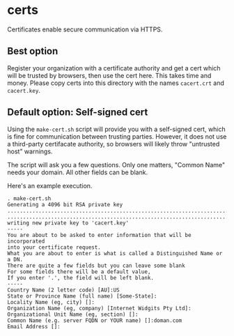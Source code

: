 
# certs 

Certificates enable secure communication via HTTPS.

## Best option

Register your organization with a certificate authority and get a cert which will be trusted by browsers, then use the cert here. This takes time and money. Please copy certs into this directory with the names `cacert.crt` and `cacert.key`.

## Default option: Self-signed cert

Using the `make-cert.sh` script will provide you with a self-signed cert, which is fine for communication between trusting parties. However, it does not use a third-party certifacate authority, so browsers will likely throw "untrusted host" warnings.

The script will ask you a few questions. Only one matters, "Common Name" needs your domain. All other fields can be blank. 

Here's an example execution. 
```
. make-cert.sh
Generating a 4096 bit RSA private key
....................................................................................................................................................................................................................................++
................................................................................................................................................................................................................................++
writing new private key to 'cacert.key'
-----
You are about to be asked to enter information that will be incorporated
into your certificate request.
What you are about to enter is what is called a Distinguished Name or a DN.
There are quite a few fields but you can leave some blank
For some fields there will be a default value,
If you enter '.', the field will be left blank.
-----
Country Name (2 letter code) [AU]:US
State or Province Name (full name) [Some-State]:
Locality Name (eg, city) []:
Organization Name (eg, company) [Internet Widgits Pty Ltd]:
Organizational Unit Name (eg, section) []:
Common Name (e.g. server FQDN or YOUR name) []:doman.com
Email Address []:
```

